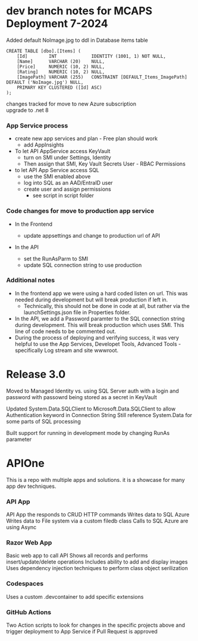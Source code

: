 
# dev branch notes for MCAPS Deployment 7-2024
Added default NoImage.jpg to ddl in Database items table
```Code
CREATE TABLE [dbo].[Items] (
    [Id]        INT             IDENTITY (1001, 1) NOT NULL,
    [Name]      VARCHAR (20)    NULL,
    [Price]     NUMERIC (10, 2) NULL,
    [Rating]    NUMERIC (10, 2) NULL,
    [ImagePath] VARCHAR (255)   CONSTRAINT [DEFAULT_Items_ImagePath] DEFAULT ('NoImage.jpg') NULL,
    PRIMARY KEY CLUSTERED ([Id] ASC)
);
```

changes tracked for move to new Azure subscription \
upgrade to .net 8 

### App Service process
- create new app services and plan - Free plan should work
    - add AppInsights
- To let API AppService access KeyVault
    - turn on SMI under Settings, Identity
    - Then assign that SMI, Key Vault Secrets User - RBAC Permissions
- to let API App Service access SQL
    - use the SMI enabled above
    - log into SQL as an AAD/EntraID user
    - create user and assign permissions
        - see script in script folder 

### Code changes for move to production app service 
- In the Frontend
    - update appsettings and change to production url of API

- In the API
    - set the RunAsParm to SMI
    - update SQL connection string to use production

### Additional notes
- In the frontend app we were using a hard coded listen on url.  This was needed during development but will break production if left in.
    - Technically, this should not be done in code at all, but rather via the launchSettings.json file in Properties folder.
- In the API, we add a Password paramter to the SQL connection string during development.  This will break production which uses SMI.  This line of code needs to be commented out.
- During the process of deploying and verifying success, it was very helpful to use the App Services, Developet Tools, Advanced Tools - specifically Log stream and site wwwroot.

# Release 3.0

Moved to Managed Identity vs. using SQL Server auth with a login and password
with passowrd being stored as a secret in KeyVault

Updated System.Data.SQLClient to Microsoft.Data.SQLClient to allow Authentication keyword in Connection String
Still reference System.Data for some parts of SQL processing

Built support for running in development mode by changing RunAs parameter


# APIOne

This is a repo with multiple apps and solutions.  it is a showcase for many app dev techniques.

### API App

API App the responds to CRUD HTTP commands
Writes data to SQL Azure
Writes data to File system via a custom filedb class
Calls to SQL Azure are using Async 

### Razor Web App

Basic web app to call API
Shows all records and performs insert/update/delete operations
Includes ability to add and display images
Uses dependency injection techniques to perform class object serilization 

### Codespaces

Uses a custom .devcontainer to add specific extensions

### GitHub Actions

Two Action scripts to look for changes in the specific projects above and trigger deployment to App Service if Pull Request is approved
